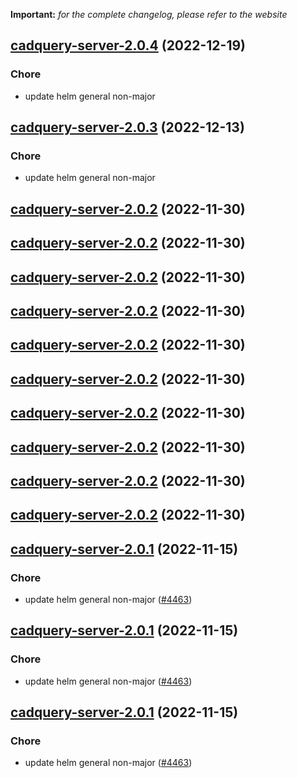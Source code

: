 **Important:**
*for the complete changelog, please refer to the website*




## [cadquery-server-2.0.4](https://github.com/truecharts/charts/compare/cadquery-server-2.0.3...cadquery-server-2.0.4) (2022-12-19)

### Chore

- update helm general non-major
  
  


## [cadquery-server-2.0.3](https://github.com/truecharts/charts/compare/cadquery-server-2.0.2...cadquery-server-2.0.3) (2022-12-13)

### Chore

- update helm general non-major
  
  


## [cadquery-server-2.0.2](https://github.com/truecharts/charts/compare/cadquery-server-2.0.1...cadquery-server-2.0.2) (2022-11-30)




## [cadquery-server-2.0.2](https://github.com/truecharts/charts/compare/cadquery-server-2.0.1...cadquery-server-2.0.2) (2022-11-30)




## [cadquery-server-2.0.2](https://github.com/truecharts/charts/compare/cadquery-server-2.0.1...cadquery-server-2.0.2) (2022-11-30)




## [cadquery-server-2.0.2](https://github.com/truecharts/charts/compare/cadquery-server-2.0.1...cadquery-server-2.0.2) (2022-11-30)




## [cadquery-server-2.0.2](https://github.com/truecharts/charts/compare/cadquery-server-2.0.1...cadquery-server-2.0.2) (2022-11-30)




## [cadquery-server-2.0.2](https://github.com/truecharts/charts/compare/cadquery-server-2.0.1...cadquery-server-2.0.2) (2022-11-30)




## [cadquery-server-2.0.2](https://github.com/truecharts/charts/compare/cadquery-server-2.0.1...cadquery-server-2.0.2) (2022-11-30)




## [cadquery-server-2.0.2](https://github.com/truecharts/charts/compare/cadquery-server-2.0.1...cadquery-server-2.0.2) (2022-11-30)




## [cadquery-server-2.0.2](https://github.com/truecharts/charts/compare/cadquery-server-2.0.1...cadquery-server-2.0.2) (2022-11-30)




## [cadquery-server-2.0.2](https://github.com/truecharts/charts/compare/cadquery-server-2.0.1...cadquery-server-2.0.2) (2022-11-30)




## [cadquery-server-2.0.1](https://github.com/truecharts/charts/compare/cadquery-server-2.0.0...cadquery-server-2.0.1) (2022-11-15)

### Chore

- update helm general non-major ([#4463](https://github.com/truecharts/charts/issues/4463))
  
  


## [cadquery-server-2.0.1](https://github.com/truecharts/charts/compare/cadquery-server-2.0.0...cadquery-server-2.0.1) (2022-11-15)

### Chore

- update helm general non-major ([#4463](https://github.com/truecharts/charts/issues/4463))
  
  


## [cadquery-server-2.0.1](https://github.com/truecharts/charts/compare/cadquery-server-2.0.0...cadquery-server-2.0.1) (2022-11-15)

### Chore

- update helm general non-major ([#4463](https://github.com/truecharts/charts/issues/4463))
  
  
